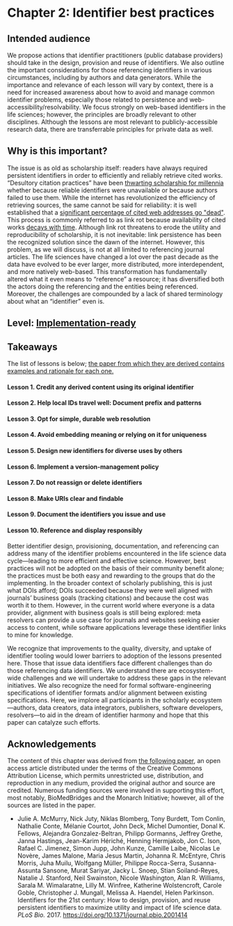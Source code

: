 # Chapter 2: Identifier best practices

## Intended audience

We propose actions that identifier practitioners (public database providers) should take in the design, provision and reuse of identifiers. We also outline the important considerations for those referencing identifiers in various circumstances, including by authors and data generators. While the importance and relevance of each lesson will vary by context, there is a need for increased awareness about how to avoid and manage common identifier problems, especially those related to persistence and web-accessibility/resolvability. We focus strongly on web-based identifiers in the life sciences; however, the principles are broadly relevant to other disciplines. Although the lessons are most relevant to publicly-accessible research data, there are transferrable principles for private data as well.

## Why is this important?

The issue is as old as scholarship itself: readers have always required persistent identifiers in order to efficiently and reliably retrieve cited works. “Desultory citation practices” have been [thwarting scholarship for millennia](https://journals.plos.org/plosbiology/article?id=10.1371/journal.pbio.2001414#pbio.2001414.ref001) whether because reliable identifiers were unavailable or because authors failed to use them. While the internet has revolutionized the efficiency of retrieving sources, the same cannot be said for reliability: it is well established that a [significant percentage of cited web addresses go "dead"](https://journals.plos.org/plosbiology/article?id=10.1371/journal.pbio.2001414#pbio.2001414.ref002). This process is commonly referred to as link rot because availability of cited works [decays with time](https://journals.plos.org/plosbiology/article?id=10.1371/journal.pbio.2001414#pbio.2001414.ref003). Although link rot threatens to erode the utility and reproducibility of scholarship, it is not inevitable: link persistence has been the recognized solution since the dawn of the internet. However, this problem, as we will discuss, is not at all limited to referencing journal articles. The life sciences have changed a lot over the past decade as the data have evolved to be ever larger, more distributed, more interdependent, and more natively web-based. This transformation has fundamentally altered what it even means to “reference” a resource; it has diversified both the actors doing the referencing and the entities being referenced. Moreover, the challenges are compounded by a lack of shared terminology about what an “identifier” even is.

## Level: [Implementation-ready](https://github.com/data2health/reusable-data-best-practices/blob/master/README.md#stages)

## Takeaways

The list of lessons is below; [the paper from which they are derived contains examples and rationale for each one.](10.1371/journal.pbio.2001414)

#### Lesson 1. Credit any derived content using its original identifier
#### Lesson 2. Help local IDs travel well: Document prefix and patterns
#### Lesson 3. Opt for simple, durable web resolution
#### Lesson 4. Avoid embedding meaning or relying on it for uniqueness
#### Lesson 5. Design new identifiers for diverse uses by others
#### Lesson 6. Implement a version-management policy
#### Lesson 7. Do not reassign or delete identifiers
#### Lesson 8. Make URIs clear and findable
#### Lesson 9. Document the identifiers you issue and use
#### Lesson 10. Reference and display responsibly


Better identifier design, provisioning, documentation, and referencing can address many of the identifier problems encountered in the life science data cycle—leading to more efficient and effective science. However, best practices will not be adopted on the basis of their community benefit alone; the practices must be both easy and rewarding to the groups that do the implementing. In the broader context of scholarly publishing, this is just what DOIs afford; DOIs succeeded because they were well aligned with journals’ business goals (tracking citations) and because the cost was worth it to them. However, in the current world where everyone is a data provider, alignment with business goals is still being explored: meta resolvers can provide a use case for journals and websites seeking easier access to content, while software applications leverage these identifier links to mine for knowledge.

We recognize that improvements to the quality, diversity, and uptake of identifier tooling would lower barriers to adoption of the lessons presented here. Those that issue data identifiers face different challenges than do those referencing data identifiers. We understand there are ecosystem-wide challenges and we will undertake to address these gaps in the relevant initiatives. We also recognize the need for formal software-engineering specifications of identifier formats and/or alignment between existing specifications. Here, we implore all participants in the scholarly ecosystem—authors, data creators, data integrators, publishers, software developers, resolvers—to aid in the dream of identifier harmony and hope that this paper can catalyze such efforts.

## Acknowledgements

The content of this chapter was derived from [the following paper](10.1371/journal.pbio.2001414), an open access article distributed under the terms of the Creative Commons Attribution License, which permits unrestricted use, distribution, and reproduction in any medium, provided the original author and source are credited. Numerous funding sources were involved in supporting this effort, most notably, BioMedBridges and the Monarch Initiative; however, all of the sources are listed in the paper.

- Julie A. McMurry, Nick Juty, Niklas Blomberg, Tony Burdett, Tom Conlin, Nathalie Conte, Mélanie Courtot, John Deck, Michel Dumontier, Donal K. Fellows, Alejandra Gonzalez-Beltran, Philipp Gormanns, Jeffrey Grethe, Janna Hastings, Jean-Karim Hériché, Henning Hermjakob, Jon C. Ison, Rafael C. Jimenez, Simon Jupp, John Kunze, Camille Laibe, Nicolas Le Novère, James Malone, Maria Jesus Martin, Johanna R. McEntyre, Chris Morris, Juha Muilu, Wolfgang Müller, Philippe Rocca-Serra, Susanna-Assunta Sansone, Murat Sariyar, Jacky L. Snoep, Stian Soiland-Reyes, Natalie J. Stanford, Neil Swainston, Nicole Washington, Alan R. Williams, Sarala M. Wimalaratne, Lilly M. Winfree, Katherine Wolstencroft, Carole Goble, Christopher J. Mungall, Melissa A. Haendel, Helen Parkinson. Identifiers for the 21st century: How to design, provision, and reuse persistent identifiers to maximize utility and impact of life science data. *PLoS Bio.* 2017. https://doi.org/10.1371/journal.pbio.2001414


